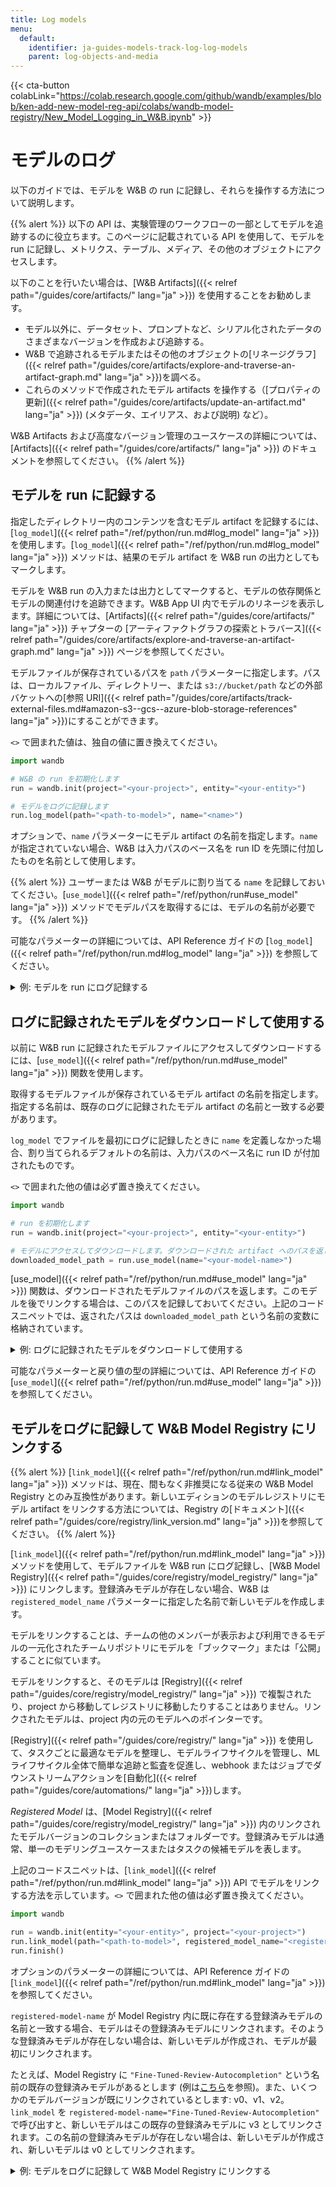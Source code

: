 ```yaml
---
title: Log models
menu:
  default:
    identifier: ja-guides-models-track-log-log-models
    parent: log-objects-and-media
---
```


{{< cta-button colabLink="https://colab.research.google.com/github/wandb/examples/blob/ken-add-new-model-reg-api/colabs/wandb-model-registry/New_Model_Logging_in_W&B.ipynb" >}}
# モデルのログ

以下のガイドでは、モデルを W&B の run に記録し、それらを操作する方法について説明します。

{{% alert %}}
以下の API は、実験管理のワークフローの一部としてモデルを追跡するのに役立ちます。このページに記載されている API を使用して、モデルを run に記録し、メトリクス、テーブル、メディア、その他のオブジェクトにアクセスします。

以下のことを行いたい場合は、[W&B Artifacts]({{< relref path="/guides/core/artifacts/" lang="ja" >}}) を使用することをお勧めします。
- モデル以外に、データセット、プロンプトなど、シリアル化されたデータのさまざまなバージョンを作成および追跡する。
- W&B で追跡されるモデルまたはその他のオブジェクトの[リネージグラフ]({{< relref path="/guides/core/artifacts/explore-and-traverse-an-artifact-graph.md" lang="ja" >}})を調べる。
- これらのメソッドで作成されたモデル artifacts を操作する（[プロパティの更新]({{< relref path="/guides/core/artifacts/update-an-artifact.md" lang="ja" >}}) (メタデータ、エイリアス、および説明) など）。

W&B Artifacts および高度なバージョン管理のユースケースの詳細については、[Artifacts]({{< relref path="/guides/core/artifacts/" lang="ja" >}}) のドキュメントを参照してください。
{{% /alert %}}

## モデルを run に記録する
指定したディレクトリー内のコンテンツを含むモデル artifact を記録するには、[`log_model`]({{< relref path="/ref/python/run.md#log_model" lang="ja" >}}) を使用します。[`log_model`]({{< relref path="/ref/python/run.md#log_model" lang="ja" >}}) メソッドは、結果のモデル artifact を W&B run の出力としてもマークします。

モデルを W&B run の入力または出力としてマークすると、モデルの依存関係とモデルの関連付けを追跡できます。W&B App UI 内でモデルのリネージを表示します。詳細については、[Artifacts]({{< relref path="/guides/core/artifacts/" lang="ja" >}}) チャプターの [アーティファクトグラフの探索とトラバース]({{< relref path="/guides/core/artifacts/explore-and-traverse-an-artifact-graph.md" lang="ja" >}}) ページを参照してください。

モデルファイルが保存されているパスを `path` パラメーターに指定します。パスは、ローカルファイル、ディレクトリー、または `s3://bucket/path` などの外部バケットへの[参照 URI]({{< relref path="/guides/core/artifacts/track-external-files.md#amazon-s3--gcs--azure-blob-storage-references" lang="ja" >}})にすることができます。

`<>` で囲まれた値は、独自の値に置き換えてください。

```python
import wandb

# W&B の run を初期化します
run = wandb.init(project="<your-project>", entity="<your-entity>")

# モデルをログに記録します
run.log_model(path="<path-to-model>", name="<name>")
```

オプションで、`name` パラメーターにモデル artifact の名前を指定します。`name` が指定されていない場合、W&B は入力パスのベース名を run ID を先頭に付加したものを名前として使用します。

{{% alert %}}
ユーザーまたは W&B がモデルに割り当てる `name` を記録しておいてください。[`use_model`]({{< relref path="/ref/python/run#use_model" lang="ja" >}}) メソッドでモデルパスを取得するには、モデルの名前が必要です。
{{% /alert %}}

可能なパラメーターの詳細については、API Reference ガイドの [`log_model`]({{< relref path="/ref/python/run.md#log_model" lang="ja" >}}) を参照してください。

<details>

<summary>例: モデルを run にログ記録する</summary>

```python
import os
import wandb
from tensorflow import keras
from tensorflow.keras import layers

config = {"optimizer": "adam", "loss": "categorical_crossentropy"}

# W&B の run を初期化します
run = wandb.init(entity="charlie", project="mnist-experiments", config=config)

# ハイパーパラメーター
loss = run.config["loss"]
optimizer = run.config["optimizer"]
metrics = ["accuracy"]
num_classes = 10
input_shape = (28, 28, 1)

# トレーニングアルゴリズム
model = keras.Sequential(
    [
        layers.Input(shape=input_shape),
        layers.Conv2D(32, kernel_size=(3, 3), activation="relu"),
        layers.MaxPooling2D(pool_size=(2, 2)),
        layers.Conv2D(64, kernel_size=(3, 3), activation="relu"),
        layers.MaxPooling2D(pool_size=(2, 2)),
        layers.Flatten(),
        layers.Dropout(0.5),
        layers.Dense(num_classes, activation="softmax"),
    ]
)

# トレーニング用にモデルを構成する
model.compile(loss=loss, optimizer=optimizer, metrics=metrics)

# モデルを保存
model_filename = "model.h5"
local_filepath = "./"
full_path = os.path.join(local_filepath, model_filename)
model.save(filepath=full_path)

# モデルを W&B run にログ記録する
run.log_model(path=full_path, name="MNIST")
run.finish()
```

ユーザーが `log_model` を呼び出すと、`MNIST` という名前のモデル artifact が作成され、ファイル `model.h5` がモデル artifact に追加されました。ターミナルまたはノートブックには、モデルがログに記録された run に関する情報を見つける場所の情報が表示されます。

```python
View run different-surf-5 at: https://wandb.ai/charlie/mnist-experiments/runs/wlby6fuw
Synced 5 W&B file(s), 0 media file(s), 1 artifact file(s) and 0 other file(s)
Find logs at: ./wandb/run-20231206_103511-wlby6fuw/logs
```

</details>


## ログに記録されたモデルをダウンロードして使用する
以前に W&B run に記録されたモデルファイルにアクセスしてダウンロードするには、[`use_model`]({{< relref path="/ref/python/run.md#use_model" lang="ja" >}}) 関数を使用します。

取得するモデルファイルが保存されているモデル artifact の名前を指定します。指定する名前は、既存のログに記録されたモデル artifact の名前と一致する必要があります。

`log_model` でファイルを最初にログに記録したときに `name` を定義しなかった場合、割り当てられるデフォルトの名前は、入力パスのベース名に run ID が付加されたものです。

`<>` で囲まれた他の値は必ず置き換えてください。
 
```python
import wandb

# run を初期化します
run = wandb.init(project="<your-project>", entity="<your-entity>")

# モデルにアクセスしてダウンロードします。ダウンロードされた artifact へのパスを返します
downloaded_model_path = run.use_model(name="<your-model-name>")
```

[use_model]({{< relref path="/ref/python/run.md#use_model" lang="ja" >}}) 関数は、ダウンロードされたモデルファイルのパスを返します。このモデルを後でリンクする場合は、このパスを記録しておいてください。上記のコードスニペットでは、返されたパスは `downloaded_model_path` という名前の変数に格納されています。

<details>

<summary>例: ログに記録されたモデルをダウンロードして使用する</summary>

たとえば、上記のコードスニペットでは、ユーザーが `use_model` API を呼び出しました。取得するモデル artifact の名前と、バージョン/エイリアスを指定しました。次に、API から返されたパスを `downloaded_model_path` 変数に格納しました。

```python
import wandb

entity = "luka"
project = "NLP_Experiments"
alias = "latest"  # モデルバージョンのセマンティックニックネームまたは識別子
model_artifact_name = "fine-tuned-model"

# run を初期化します
run = wandb.init(project=project, entity=entity)
# モデルにアクセスしてダウンロードします。ダウンロードされた artifact へのパスを返します
downloaded_model_path = run.use_model(name = f"{model_artifact_name}:{alias}") 
```
</details>

可能なパラメーターと戻り値の型の詳細については、API Reference ガイドの [`use_model`]({{< relref path="/ref/python/run.md#use_model" lang="ja" >}}) を参照してください。

## モデルをログに記録して W&B Model Registry にリンクする

{{% alert %}}
[`link_model`]({{< relref path="/ref/python/run.md#link_model" lang="ja" >}}) メソッドは、現在、間もなく非推奨になる従来の W&B Model Registry とのみ互換性があります。新しいエディションのモデルレジストリにモデル artifact をリンクする方法については、Registry の[ドキュメント]({{< relref path="/guides/core/registry/link_version.md" lang="ja" >}})を参照してください。
{{% /alert %}}

[`link_model`]({{< relref path="/ref/python/run.md#link_model" lang="ja" >}}) メソッドを使用して、モデルファイルを W&B run にログ記録し、[W&B Model Registry]({{< relref path="/guides/core/registry/model_registry/" lang="ja" >}}) にリンクします。登録済みモデルが存在しない場合、W&B は `registered_model_name` パラメーターに指定した名前で新しいモデルを作成します。

モデルをリンクすることは、チームの他のメンバーが表示および利用できるモデルの一元化されたチームリポジトリにモデルを「ブックマーク」または「公開」することに似ています。

モデルをリンクすると、そのモデルは [Registry]({{< relref path="/guides/core/registry/model_registry/" lang="ja" >}}) で複製されたり、project から移動してレジストリに移動したりすることはありません。リンクされたモデルは、project 内の元のモデルへのポインターです。

[Registry]({{< relref path="/guides/core/registry/" lang="ja" >}}) を使用して、タスクごとに最適なモデルを整理し、モデルライフサイクルを管理し、ML ライフサイクル全体で簡単な追跡と監査を促進し、webhook またはジョブでダウンストリームアクションを[自動化]({{< relref path="/guides/core/automations/" lang="ja" >}})します。

*Registered Model* は、[Model Registry]({{< relref path="/guides/core/registry/model_registry/" lang="ja" >}}) 内のリンクされたモデルバージョンのコレクションまたはフォルダーです。登録済みモデルは通常、単一のモデリングユースケースまたはタスクの候補モデルを表します。

上記のコードスニペットは、[`link_model`]({{< relref path="/ref/python/run.md#link_model" lang="ja" >}}) API でモデルをリンクする方法を示しています。`<>` で囲まれた他の値は必ず置き換えてください。

```python
import wandb

run = wandb.init(entity="<your-entity>", project="<your-project>")
run.link_model(path="<path-to-model>", registered_model_name="<registered-model-name>")
run.finish()
```

オプションのパラメーターの詳細については、API Reference ガイドの [`link_model`]({{< relref path="/ref/python/run.md#link_model" lang="ja" >}}) を参照してください。

`registered-model-name` が Model Registry 内に既に存在する登録済みモデルの名前と一致する場合、モデルはその登録済みモデルにリンクされます。そのような登録済みモデルが存在しない場合は、新しいモデルが作成され、モデルが最初にリンクされます。

たとえば、Model Registry に `"Fine-Tuned-Review-Autocompletion"` という名前の既存の登録済みモデルがあるとします (例は[こちら](https://wandb.ai/reviewco/registry/model?selectionPath=reviewco%2Fmodel-registry%2FFinetuned-Review-Autocompletion&view=all-models)を参照)。また、いくつかのモデルバージョンが既にリンクされているとします: v0、v1、v2。`link_model` を `registered-model-name="Fine-Tuned-Review-Autocompletion"` で呼び出すと、新しいモデルはこの既存の登録済みモデルに v3 としてリンクされます。この名前の登録済みモデルが存在しない場合は、新しいモデルが作成され、新しいモデルは v0 としてリンクされます。


<details>

<summary>例: モデルをログに記録して W&B Model Registry にリンクする</summary>

たとえば、上記のコードスニペットはモデルファイルをログに記録し、モデルを登録済みモデル名 `"Fine-Tuned-Review-Autocompletion"` にリンクします。

これを行うには、ユーザーは `link_model` API を呼び出します。API を呼び出すときに、モデルのコンテンツを指すローカルファイルパス (`path`) と、リンク先の登録済みモデルの名前 (`registered_model_name`) を指定します。

```python
import wandb

path = "/local/dir/model.pt"
registered_model_name = "Fine-Tuned-Review-Autocompletion"

run = wandb.init(project="llm-evaluation", entity="noa")
run.link_model(path=path, registered_model_name=registered_model_name)
run.finish()
```

{{% alert %}}
リマインダー: 登録済みモデルには、ブックマークされたモデルバージョンのコレクションが格納されています。
{{% /alert %}}

</details>
